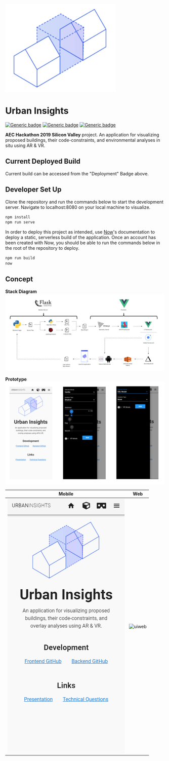 ![Logo](/src/assets/logo.png)

# Urban Insights

[![Generic badge](https://img.shields.io/badge/Deployment-AWS-green.svg)](https://urban-insights-8sl8m3t8f.now.sh/)
[![Generic badge](https://img.shields.io/badge/Testing-Glitch-green.svg)](https://github.com/mitevpi/urban-insights-frontend/wiki/Glitch)
[![Generic badge](https://img.shields.io/badge/Backend-Heroku-green.svg)](https://urban-insights-api.herokuapp.com)

**AEC Hackathon 2019 Silicon Valley** project.
An application for visualizing proposed buildings, their code-constraints, and environmental analyses in situ using AR & VR.

## Current Deployed Build

Current build can be accessed from the "Deployment" Badge above.

## Developer Set Up

Clone the repository and run the commands below to start the development server. Navigate to localhost:8080 on your local machine to visualize.

```cmd
npm install
npm run serve
```

In order to deploy this project as intended, use [Now](https://zeit.co/dashboard)'s documentation to deploy a static, serverless build of the application. Once an account has been created with Now, you should be able to run the commands below in the root of the repository to deploy.

```cmd
npm run build
now
```

## Concept

**Stack Diagram**
![stack](/screenshots/stackDiagram.png)

**Prototype**
![proto](/screenshots/app.png)

<!-- ![ui](/screenshots/ui01.gif) ![uiweb](/screenshots/ui02.gif) -->

|            Mobile            |               Web               |
| :--------------------------: | :-----------------------------: |
| ![ui](/screenshots/ui01.gif) | ![uiweb](/screenshots/ui02.gif) |
